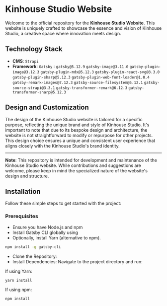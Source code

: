 # Kinhouse Studio Website

Welcome to the official repository for the **Kinhouse Studio Website**. This website is uniquely crafted to showcase the essence and vision of Kinhouse Studio, a creative space where innovation meets design.

## Technology Stack
- **CMS**: `Strapi`
- **Framework**: `Gatsby` : 
`gatsby@5.12.9`
`gatsby-image@3.11.0`
`gatsby-plugin-image@3.12.3`
`gatsby-plugin-mdx@5.12.3`
`gatsby-plugin-react-svg@3.3.0`
`gatsby-plugin-sharp@5.12.3`
`gatsby-plugin-web-font-loader@1.0.4`
`gatsby-remark-images@7.12.3`
`gatsby-source-filesystem@5.12.1`
`gatsby-source-strapi@3.3.1`
`gatsby-transformer-remark@6.12.3`
`gatsby-transformer-sharp@5.12.3`



## Design and Customization
The design of the Kinhouse Studio website is tailored for a specific purpose, reflecting the unique brand and style of Kinhouse Studio. It's important to note that due to its bespoke design and architecture, the website is not straightforward to modify or repurpose for other projects. This design choice ensures a unique and consistent user experience that aligns closely with the Kinhouse Studio's brand identity.

---

**Note**: This repository is intended for development and maintenance of the Kinhouse Studio website. While contributions and suggestions are welcome, please keep in mind the specialized nature of the website's design and structure.


## Installation
Follow these simple steps to get started with the project:

### Prerequisites
- Ensure you have Node.js and npm</br>
- Install Gatsby CLI globally using </br>
- Optionally, install Yarn (alternative to npm).</br>
```bash
npm install -g gatsby-cli
```
- Clone the Repository:
- Install Dependencies: Navigate to the project directory and run:

If using Yarn:
```bash
yarn install
```
If using npm:
```bash
npm install
```